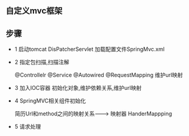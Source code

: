 
## 自定义mvc框架


## 步骤

 - 1 启动tomcat 
     DisPatcherServlet 加载配置文件SpringMvc.xml
 
 - 2 指定包扫描,扫描注解
    
    @Controllelr
    @Service
    @Autowired
    @RequestMapping 维护url映射
      
 - 3 加入IOC容器
     初始化对象,维护依赖关系,维护url映射
      
 - 4 SpringMVC相关组件初始化
  
     简历Url和method之间的映射关系---> 映射器 HanderMappping
     
     
 - 5 请求处理